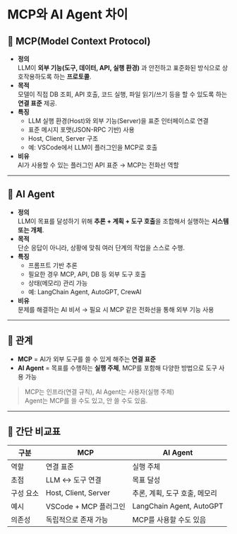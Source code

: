 
# MCP와 AI Agent 차이

## 📌 MCP(Model Context Protocol)
- **정의**  
  LLM이 **외부 기능(도구, 데이터, API, 실행 환경)** 과 안전하고 표준화된 방식으로 상호작용하도록 하는 **프로토콜**.
- **목적**  
  모델이 직접 DB 조회, API 호출, 코드 실행, 파일 읽기/쓰기 등을 할 수 있도록 하는 **연결 표준** 제공.
- **특징**
  - LLM 실행 환경(Host)와 외부 기능(Server)을 표준 인터페이스로 연결
  - 표준 메시지 포맷(JSON-RPC 기반) 사용
  - Host, Client, Server 구조
  - 예: VSCode에서 LLM이 플러그인을 MCP로 호출
- **비유**  
  AI가 사용할 수 있는 플러그인 API 표준 → MCP는 전화선 역할

---

## 📌 AI Agent
- **정의**  
  LLM이 목표를 달성하기 위해 **추론 + 계획 + 도구 호출**을 조합해서 실행하는 **시스템 또는 개체**.
- **목적**  
  단순 응답이 아니라, 상황에 맞춰 여러 단계의 작업을 스스로 수행.
- **특징**
  - 프롬프트 기반 추론
  - 필요한 경우 MCP, API, DB 등 외부 도구 호출
  - 상태(메모리) 관리 가능
  - 예: LangChain Agent, AutoGPT, CrewAI
- **비유**  
  문제를 해결하는 AI 비서 → 필요 시 MCP 같은 전화선을 통해 외부 기능 사용

---

## 📌 관계
- **MCP** = AI가 외부 도구를 쓸 수 있게 해주는 **연결 표준**
- **AI Agent** = 목표를 수행하는 **실행 주체**, MCP를 포함해 다양한 방법으로 도구 사용 가능

> MCP는 인프라(연결 규칙), AI Agent는 사용자(실행 주체)  
> Agent는 MCP를 쓸 수도 있고, 안 쓸 수도 있음.

---

## 📌 간단 비교표

| 구분 | MCP | AI Agent |
|------|-----|----------|
| 역할 | 연결 표준 | 실행 주체 |
| 초점 | LLM ↔ 도구 연결 | 목표 달성 |
| 구성 요소 | Host, Client, Server | 추론, 계획, 도구 호출, 메모리 |
| 예시 | VSCode + MCP 플러그인 | LangChain Agent, AutoGPT |
| 의존성 | 독립적으로 존재 가능 | MCP를 사용할 수도 있음 |

